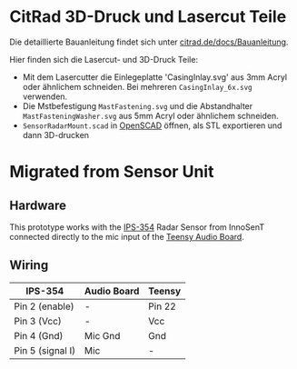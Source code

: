 # CitRad 3D-Druck und Lasercut Teile

Die detaillierte Bauanleitung findet sich unter [citrad.de/docs/Bauanleitung](https://citrad.de/docs/bauanleitung/). 

Hier finden sich die Lasercut- und 3D-Druck Teile:

- Mit dem Lasercutter die Einlegeplatte 'CasingInlay.svg' aus 3mm Acryl oder ähnlichem schneiden. Bei mehreren `CasingInlay_6x.svg` verwenden.
- Die Mstbefestigung `MastFastening.svg` und die Abstandhalter `MastFasteningWasher.svg` aus 5mm Acryl oder ähnlichem schneiden.
- `SensorRadarMount.scad` in [OpenSCAD](https://openscad.org/) öffnen, als STL exportieren und dann 3D-drucken

# Migrated from Sensor Unit

## Hardware

This prototype works with the [IPS-354](https://media.digikey.com/pdf/Data%20Sheets/InnoSenT/200730_Data%20Sheet_IPS-354_V1.5.pdf)
Radar Sensor from InnoSenT connected directly to the mic input of the [Teensy Audio Board](https://www.pjrc.com/store/teensy3_audio.html). 

## Wiring

| IPS-354           | Audio Board | Teensy |
| ---------------- | ----------- | ------ |
| Pin 2 (enable)   | -           | Pin 22 |
| Pin 3 (Vcc)      | -           | Vcc    |
| Pin 4 (Gnd)      | Mic Gnd     | Gnd    |
| Pin 5 (signal I) | Mic         | -      |
